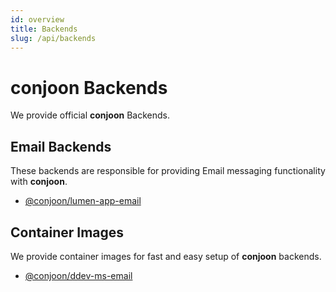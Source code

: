 ```yaml
---
id: overview
title: Backends
slug: /api/backends
---
```


# conjoon Backends

We provide official **conjoon** Backends.

## Email Backends

These backends are responsible for providing Email messaging functionality with **conjoon**.

- [@conjoon/lumen-app-email](./lumen-app-email.md)

## Container Images

We provide container images for fast and easy setup of **conjoon** backends.

- [@conjoon/ddev-ms-email](./ddev-ms-email.md)
